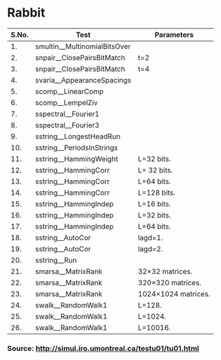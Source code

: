 # Rabbit

| S.No. | Test | Parameters |
|-------|------|------------|
| 1. | smultin__MultinomialBitsOver| |
| 2. | snpair__ClosePairsBitMatch | t=2|
| 3. | snpair__ClosePairsBitMatch | t=4|
| 4. | svaria__AppearanceSpacings | |
| 5. | scomp__LinearComp | |
| 6. | scomp__LempelZiv | |
| 7. | sspectral__Fourier1 | |
| 8. | sspectral__Fourier3 | |
| 9. | sstring__LongestHeadRun | |
| 10.| sstring__PeriodsInStrings | |
| 11.| sstring__HammingWeight | L=32 bits.|
| 12.| sstring__HammingCorr | L= 32 bits.|
| 13.| sstring__HammingCorr | L=64 bits.|
| 14.| sstring__HammingCorr | L=128 bits.|
| 15.| sstring__HammingIndep | L=16 bits.|
| 16.| sstring__HammingIndep | L=32 bits.|
| 17.| sstring__HammingIndep | L=64 bits.|
| 18.| sstring__AutoCor |lagd=1.|
| 19.| sstring__AutoCor |lagd=2.|
| 20.| sstring__Run | |
| 21.| smarsa__MatrixRank | 32×32 matrices.|
| 22.| smarsa__MatrixRank | 320×320 matrices.|
| 23.| smarsa__MatrixRank | 1024×1024 matrices.|
| 24.| swalk__RandomWalk1 | L=128.|
| 25.| swalk__RandomWalk1 | L=1024.|
| 26.| swalk__RandomWalk1 | L=10016.|



### Source: http://simul.iro.umontreal.ca/testu01/tu01.html
